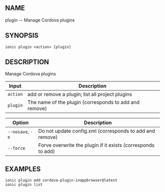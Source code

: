 
## NAME
plugin -- Manage Cordova plugins
  
## SYNOPSIS
    ionic plugin <action> [plugin]
  
## DESCRIPTION
Manage Cordova plugins


Input | Description
----- | ----------
`action` | add or remove a plugin; list all project plugins
`plugin` | The name of the plugin (corresponds to add and remove)


Option | Description
------ | ----------
`--nosave`, `-e` | Do not update config.xml (corresponds to add and remove)
`--force` | Forve overwrite the plugin if it exists (corresponds to add)

## EXAMPLES
    ionic plugin add cordova-plugin-inappbrowser@latest 
    ionic plugin list 
